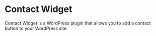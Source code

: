 # Contact Widget
 Contact Widget is a WordPress plugin that allows you to add a contact button to your WordPress site.
